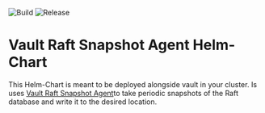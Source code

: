![Build](https://github.com/Argelbargel/vault-raft-snapshot-agent-helm/workflows/Build/badge.svg?branch=master)
![Release](https://img.shields.io/github/v/release/Argelbargel/vault-raft-snapshot-agent-helm)


# Vault Raft Snapshot Agent Helm-Chart

This Helm-Chart is meant to be deployed  alongside vault in your cluster. Is uses [Vault Raft Snapshot Agent](https://github.com/Argelbargel/vault-raft-snapshot-agent)to take periodic snapshots of the Raft database and write it to the desired location.  
